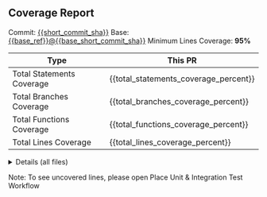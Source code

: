 ## Coverage Report

Commit: [{{short_commit_sha}}]({{commit_link}})
Base: [{{base_ref}}@{{base_short_commit_sha}}]({{base_commit_link}})
Minimum Lines Coverage: **95%**

| Type                      | This PR                               |
|---------------------------|---------------------------------------|
| Total Statements Coverage | {{total_statements_coverage_percent}} |
| Total Branches Coverage   | {{total_branches_coverage_percent}}   |
| Total Functions Coverage  | {{total_functions_coverage_percent}}  |
| Total Lines Coverage      | {{total_lines_coverage_percent}}      |

<details>
<summary>Details (all files)</summary>
{{files_coverage_table}}
</details>

Note: To see uncovered lines, please open Place Unit & Integration Test Workflow